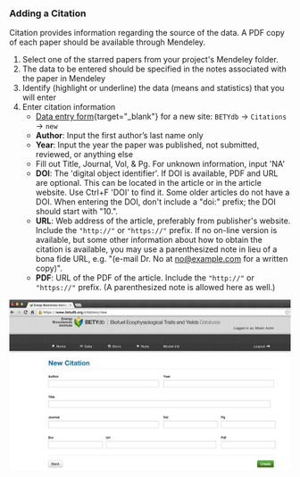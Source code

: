 ### Adding a Citation

Citation provides information regarding the source of the data. 
A PDF copy of each paper should be available through Mendeley.

1.  Select one of the starred papers from your project's Mendeley folder.
2.  The data to be entered should be specified in the notes associated
    with the paper in Mendeley
3.  Identify (highlight or underline) the data (means and statistics)
    that you will enter
4.  Enter citation information 
    * [Data entry form](https://www.betydb.org/citations/new){target="_blank"} for a new
        site: `BETYdb` → `Citations` → `new`
    *  **Author**: Input the first author’s last name only
    *  **Year**: Input the year the paper was published, not submitted, reviewed,
        or anything else
    *  Fill out Title, Journal, Vol, & Pg. For unknown information, input 'NA'
    *  **DOI**: The 'digital object identifier'. If DOI is available, PDF and
        URL are optional. This can be located in the article or in the
        article website. Use Ctrl+F 'DOI' to find it. Some older
        articles do not have a DOI.
        When entering the DOI, don't include a "doi:" prefix; the DOI should start with "10.".
    *  **URL**: Web address of the article, preferably from publisher's website.  Include the `"http://"` or `"https://"` prefix.  If no on-line version is available, but some other information about how to obtain the citation is available, you may use a parenthesized note in lieu of a bona fide URL, e.g. "(e-mail Dr. No at no@example.com for a written copy)".
    *  **PDF**: URL of the PDF of the article.    Include the `"http://"` or `"https://"` prefix.  (A parenthesized note is allowed here as well.)

![](figures/Addnewcitation2/Addnewcitation2.jpg)